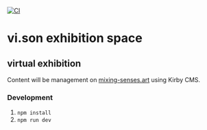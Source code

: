 [![CI](https://github.com/vi-son/exhibition/actions/workflows/deploy.yml/badge.svg)](https://github.com/vi-son/exhibition/actions/workflows/deploy.yml)

# vi.son exhibition space
## virtual exhibition

Content will be management on [mixing-senses.art](https://mixing-senses.art)
using Kirby CMS.

### Development
1. `npm install`
2. `npm run dev`
